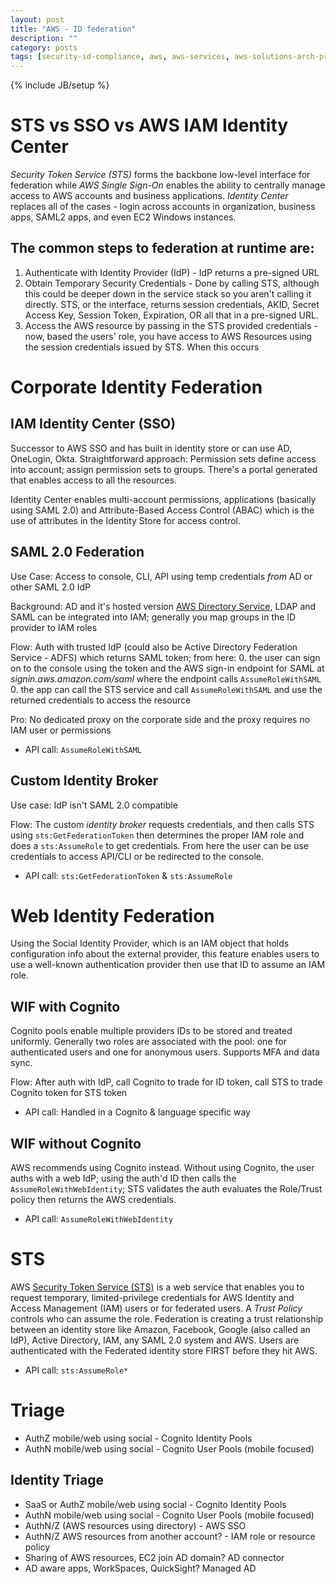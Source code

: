 ```yaml
---
layout: post
title: "AWS - ID federation"
description: ""
category: posts
tags: [security-id-compliance, aws, aws-services, aws-solutions-arch-pro]
---
```

{% include JB/setup %}

# STS vs SSO vs AWS IAM Identity Center
_Security Token Service (STS)_ forms the backbone low-level interface for federation while _AWS Single Sign-On_ enables the ability to centrally manage access to AWS accounts and business applications. _Identity Center_ replaces all of the cases - login across accounts in organization, business apps, SAML2 apps, and even EC2 Windows instances.

## The common steps to federation at runtime are:
1. Authenticate with Identity Provider (IdP) - IdP returns a pre-signed URL
2. Obtain Temporary Security Credentials - Done by calling STS, although this could be deeper down in the service stack so you aren't calling it directly. STS, or the interface, returns session credentials, AKID, Secret Access Key, Session Token, Expiration, OR all that in a pre-signed URL.
3. Access the AWS resource by passing in the STS provided credentials - now, based the users' role, you have access to AWS Resources using the session credentials issued by STS. When this occurs 

# Corporate Identity Federation
## IAM Identity Center (SSO)
Successor to AWS SSO and has built in identity store or can use AD, OneLogin, Okta. Straightforward approach: Permission sets define access into account; assign permission sets to groups. There's a portal generated that enables access to all the resources.

Identity Center enables multi-account permissions, applications (basically using SAML 2.0) and Attribute-Based Access Control (ABAC) which is the use of attributes in the Identity Store for access control. 

## SAML 2.0 Federation
Use Case: Access to console, CLI, API using temp credentials *from* AD or other SAML 2.0 IdP

Background: AD and it's hosted version [AWS Directory Service](https://aws.amazon.com/directoryservice/), LDAP and SAML can be integrated into IAM; generally you map groups in the ID provider to IAM roles

Flow: Auth with trusted IdP (could also be Active Directory Federation Service - ADFS) which returns SAML token; from here:
0. the user can sign on to the console using the token and the AWS sign-in endpoint for SAML at _signin.aws.amazon.com/saml_ where the endpoint calls `AssumeRoleWithSAML`
0. the app can call the STS service and call `AssumeRoleWithSAML` and use the returned credentials to access the resource

Pro: No dedicated proxy on the corporate side and the proxy requires no IAM user or permissions

- API call: `AssumeRoleWithSAML`

## Custom Identity Broker
Use case: IdP isn't SAML 2.0 compatible 

Flow: The custom *identity broker* requests credentials, and then calls STS using `sts:GetFederationToken` then determines the proper IAM role and does a `sts:AssumeRole` to get credentials. From here the user can be use credentials to access API/CLI or be redirected to the console.

- API call: `sts:GetFederationToken` & `sts:AssumeRole`

# Web Identity Federation
Using the Social Identity Provider, which is an IAM object that holds configuration info about the external provider, this feature enables users to use a well-known authentication provider then use that ID to assume an IAM role. 

## WIF with Cognito 
Cognito pools enable multiple providers IDs to be stored and treated uniformly. Generally two roles are associated with the pool: one for authenticated users and one for anonymous users. Supports MFA and data sync. 

Flow: After auth with IdP, call Cognito to trade for ID token, call STS to trade Cognito token for STS token

- API call: Handled in a Cognito &amp; language specific way

## WIF without Cognito 
AWS recommends using Cognito instead. Without using Cognito, the user auths with a web IdP; using the auth'd ID then calls the `AssumeRoleWithWebIdentity`; STS validates the auth evaluates the Role/Trust policy then returns the AWS credentials. 

- API call: `AssumeRoleWithWebIdentity`

# STS 
AWS [Security Token Service (STS)](http://docs.aws.amazon.com/STS/latest/APIReference/Welcome.html) is a web service that enables you to request temporary, limited-privilege credentials for AWS Identity and Access Management (IAM) users or for federated users. A _Trust Policy_ controls who can assume the role. Federation is creating a trust relationship between an identity store like Amazon, Facebook, Google (also called an IdP), Active Directory, IAM, any SAML 2.0 system and AWS. Users are authenticated with the Federated identity store FIRST before they hit AWS. 

- API call: `sts:AssumeRole*`

# Triage
* AuthZ mobile/web using social - Cognito Identity Pools
* AuthN mobile/web using social - Cognito User Pools (mobile focused)

## Identity Triage
- SaaS or AuthZ mobile/web using social - Cognito Identity Pools
- AuthN mobile/web using social - Cognito User Pools (mobile focused)
- AuthN/Z (AWS resources using directory) - AWS SSO
- AuthN/Z AWS resources from another account? - IAM role or resource policy
- Sharing of AWS resources, EC2 join AD domain? AD connector
- AD aware apps, WorkSpaces, QuickSight? Managed AD